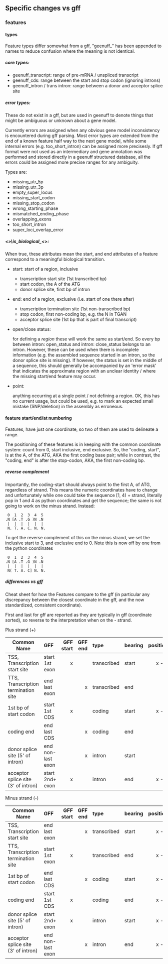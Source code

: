 ## Specific changes vs gff
### features

#### types
Feature types differ somewhat from a gff, "geenuff_" has been 
appended to names to reduce confusion where the meaning is not
identical.

##### core types:
* geenuff_transcript: range of pre-mRNA / unspliced transcript
* geenuff_cds: range between the start and stop codon (ignoring introns)
* geenuff_intron / trans intron: range between a donor and acceptor splice site

##### error types:
These do not exist in a gff, but are used in geenuff to denote things
that might be ambiguous or unknown about a gene model. 

Currently errors are assigned when any obvious gene model inconsistency
is encountered during gff parsing. Most error types
are extended from the end of a known feature half way to the next
gene model, while some internal errors (e.g. too_short_intron) can
be assigned more precisesly. If gff format were not used as an intermediary
and gene annotation was performed and stored directly in a geenuff structured
database, all the errors could be assigned more precise ranges for any
ambiguity.

Types are:

* missing_utr_5p
* missing_utr_3p
* empty_super_locus
* missing_start_codon
* missing_stop_codon
* wrong_starting_phase 
* mismatched_ending_phase
* overlapping_exons
* too_short_intron
* super_loci_overlap_error

##### <>\is_biological\_<>:
When true, these attributes mean the start, and end attributes
of a feature correspond to a meaningful biological transition.
* start: start of a region, inclusive
  * transcription start site (1st transcribed bp)
  * start codon, the A of the ATG
  * donor splice site, first bp of intron
* end: end of a region, exclusive (i.e. start of one there after)
  * transcription termination site (1st non-transcribed bp)
  * stop codon, first non-coding bp, e.g. the N in TGAN
  * acceptor splice site (1st bp that is part of final transcript)
* open/close status:
  
  for defining a _region_ these will work the same as start/end.
  So every bp between intron: open_status and intron: close_status
  belongs to an intron. However, these can be used when there is incomplete
  information (e.g. the assembled sequence started in an intron, so the donor 
  splice site is missing). If however, the status is set in the middle of a
  sequence, this should generally be accompanied by an 'error mask' that 
  indicates the approximate region with an unclear identity / where the missing
  start/end feature may occur.
* point:
  
  anything occurring at a single point / not defining a region.
  OK, this has no current usage, but could be used, e.g. to mark
  an expected small mistake (SNP/deletion) in the assembly as erroneous.  


#### feature start/end/at numbering

Features, have just one coordinate, so two of them are used
to delineate a range. 

The positioning of these features is in keeping with the common
coordinate system: count from 0, start inclusive, end exclusive. 
So, the "coding, start", is at the A, of the ATG, AKA the first
coding base pair; while in contrast, the "coding, end" is
after the stop-codon, AKA, the first non-coding bp.

##### reverse complement

Importantly, the coding-start should always point to the first
A, of ATG, regardless of strand. This means the numeric coordinates
have to change and unfortunately while one could take the
sequence [1, 4) + strand, literally pop in 1 and 4 as python coordinates
and get the sequence; the same is not going to work on the minus strand.
Instead: 

```
 0  1  2  3  4  5
.N [A .T .G )N .N
 |  |  |  |  |  |
 N. T. A. C. N. N.
```

To get the reverse complement of this on the minus strand, we set the
inclusive start to 3, and exclusive end to 0. Note this is now off by 
one from the python coordinates


```
 0  1  2  3  4  5
.N [A .T .G )N .N
 |  |  |  |  |  |
 N( T. A. C] N. N.
```

##### differences vs gff
Cheat sheet for how the Features compare to the gff (in particular any discrepancy
between the closest coordinate in the gff, and the now standardized, consistent coordinate).

First and last for gff are reported as they are typically in gff (coordinate sorted),
so reverse to the interpretation when on the - strand. 

Plus strand (+)

| Common Name  | GFF | GFF start | GFF end |type| bearing| position |
| -------------|:----| ---------:|--------:|:---|:-------|--------:|
| TSS, Transcription start site      | start 1st exon  |x| |transcribed|start|x - 1|
| TTS, Transcription termination site| end last exon   | |x|transcribed|end  |x    |
| 1st bp of start codon              | start 1st CDS   |x| |coding     |start|x - 1|
| coding end                         | end last CDS    | |x|coding     |end  |x    |
| donor splice site (5' of intron)   |end non-last exon| |x|intron     |start|x    |
| acceptor splice site (3' of intron)|start 2nd+ exon  |x| |intron     |end  |x - 1|


Minus strand (-)

| Common Name  | GFF | GFF start | GFF end |type| bearing| position|
| -------------|:----| ---------:|--------:|:---|:-------|--------:|
| TSS, Transcription start site      | end last exon   | |x|transcribed|start|x - 1|
| TTS, Transcription termination site| start 1st exon  |x| |transcribed|end  |x - 2|
| 1st bp of start codon              | end last CDS    | |x|coding     |start|x - 1|
| coding end                         | start 1st CDS   |x| |coding     |end  |x - 2|
| donor splice site (5' of intron)   |start 2nd+ exon  |x| |intron     |start|x - 2|
| acceptor splice site (3' of intron)|end non-last exon| |x|intron     |end  |x - 1|


